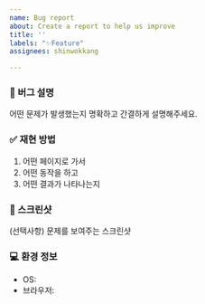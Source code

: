 ```yaml
---
name: Bug report
about: Create a report to help us improve
title: ''
labels: "✨Feature"
assignees: shinwokkang

---
```


### 🐛 버그 설명
어떤 문제가 발생했는지 명확하고 간결하게 설명해주세요.

### ✅ 재현 방법
1. 어떤 페이지로 가서
2. 어떤 동작을 하고
3. 어떤 결과가 나타나는지

### 📸 스크린샷
(선택사항) 문제를 보여주는 스크린샷

### 💻 환경 정보
- OS: 
- 브라우저:
